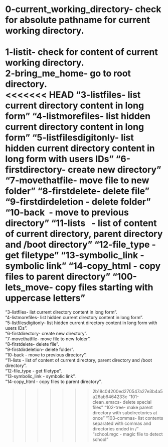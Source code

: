 0-current_working_directory- check for absolute pathname for current working directory.<br />  
1-listit- check for content of current working directory. <br />
2-bring_me_home- go to root directory. <br />
<<<<<<< HEAD
“3-listfiles- list current directory content in long form”
“4-listmorefiles- list hidden current directory content in long form”
“5-listfilesdigitonly- list hidden current directory content in long form with users IDs”
“6-firstdirectory- create new directory”
“7-movethatfile- move file to new folder”
“8-firstdelete- delete file”
“9-firstdirdeletion - delete folder”
“10-back  - move to previous directory”
“11-lists   - list of content of current directory, parent directory and /boot directory”
“12-file_type - get filetype”
“13-symbolic_link - symbolic link”
“14-copy_html - copy files to parent directory”
“100-lets_move- copy files starting with uppercase letters”
=======
“3-listfiles- list current directory content in long form”. <br />
“4-listmorefiles- list hidden current directory content in long form”. <br />
“5-listfilesdigitonly- list hidden current directory content in long form with users IDs”. <br />
“6-firstdirectory- create new directory”. <br />
“7-movethatfile- move file to new folder”. <br />
“8-firstdelete- delete file”.  <br /> 
“9-firstdirdeletion- delete folder”. <br />
“10-back - move to previous directory”.  <br />
“11-lists - list of content of current directory, parent directory and /boot directory”.  <br />
“12-file_type - get filetype”.  <br />
“13-symbolic_link - symbolic link”. <br />
“14-copy_html - copy files to parent directory”.
>>>>>>> 2b18c04200ed270547a27e3b4a5a26ab6464233c
“101-clean_emacs- delete special files”
“102-tree- make parent directory with subdirectories at once”
“103-commas- list contents separated with commas and directories ended in /”
“school.mgc - magic file to detect school”
